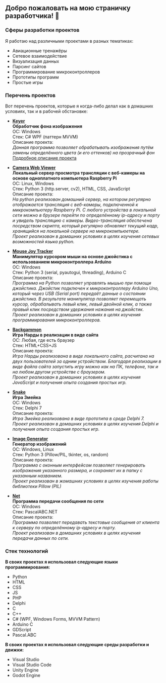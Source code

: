 ## Добро пожаловать на мою страничку разработчика! 👋

### Сферы разработки проектов
Я работаю над различными проектами в разных тематиках:
* Авиационные тренажёры
* Сетевое взаимодействие
* Визуализация данных
* Парсинг сайтов
* Программирование микроконтроллеров
* Прототипы программ
* Простые игры

### Перечень проектов
Вот перечень проектов, которые я когда-либо делал как в домашних условиях, так и в рабочей обстановке:

* **[Keyer](https://github.com/raduma142/keyer)**\
**Обработчик фона изображения**\
ОС: Windows\
Стек: C# WPF (паттерн MVVM)\
Описание проекта:\
*Данная программа позволяет обрабатывать изображения путём замены определённого цвета (и его оттенков) на прозрачный фон*\
[Подробное описание проекта](https://github.com/raduma142/keyer/blob/main/%D0%98%D0%BD%D1%81%D1%82%D1%80%D1%83%D0%BA%D1%86%D0%B8%D1%8F%20Keyer.pdf)

* **[Camera Web Viewer](https://github.com/raduma142/camera-web-viewer)**\
**Локальный сервер просмотра трансляции с веб-камеры на основе одноплатного компьютера Raspberry Pi**\
ОС: Linux, Windows\
Стек: Python 3 (http.server, cv2), HTML, CSS, JavaScript\
Описание проекта:\
*На python реализован домашний сервер, на котором регулярно отображается трансляция с веб-камеры, подключенной к микрокомпьютеру Raspberry Pi.
С любого устройства в локальной сети можно в брузере перейти по определённому ip-адресу и порту и увидель трансляцию с камеры.
Видео-трансляция обеспечена посредством скрипта, который регулярно обновляет текущий кадр, хранящийся на локальной сервере на микрокомпьюетере.\
Проект реализован в домашних условиях в целях изучения сетевых возможностей языка python.*

* **[Mouse Joy Tracker](https://github.com/raduma142/mouse-joy-tracker)**\
**Манимулятор курсором мыши на основе джойстика с использованием микроконтроллера Arduino**\
ОС: Windows\
Стек: Python 3 (serial, pyautogui, threading), Arduino C\
Описание проекта:\
*Программа на Python позволяет управлять мышью при помощи джойстика. Джойстик подключен к микроконтроллеру Arduino Uno, который через USB (Serial port) передаёт данные о состоянии джойстика. В результате манипулятор позволяет перемещать курсор, обрабалывать левый клик, левый двойной клик, а также правый клик посредством удержания нажания на джойстик.\
Проект реализован в домашних условиях в целях изучения программирования микроконтроллеров.*

* **[Backgammon](https://github.com/raduma142/nard)**\
**Игра Нарды в реализации в виде сайта**\
ОС: Любая, где есть браузер\
Стек: HTML+CSS+JS\
Описание проекта:\
*Игра Нарды реализована в виде локального сайта, расчитана на двух пользователей за одним устройством. Благодаря реализации в виде файла сайта запустить игру можно как на ПК, телефоне, так и на любом другом устройстве с браузером.\
Проект реализован в домашних условиях в целях изучения JavaScript и получения опыта создания простых игр.*

* **[Snake](https://github.com/raduma142/snake)**\
**Игра Змейка**\
ОС: Windows\
Стек: Delphi 7\
Описание проекта:\
*Игра Змейка реализована в виде прототипа в среде Delphi 7.\
Проект реализован в домашних условиях в целях изучения Delphi и получения опыта создания простых игр.*

* **[Image Generator](https://github.com/raduma142/image-generator)**\
**Генератор изображений**\
ОС: Windows, Linux\
Стек: Python 3 (Pillow/PIL, tkinter, os, random)\
Описание проекта:\
*Программа с оконным интерфейсом позволяет генерировать изображения указанного размера, и сохраняет их в папку с указанным названием.\
Проект реализован в жомашних условиях в целях изучения работы библиотеки Pillow (PIL)*

* **[Net](https://github.com/raduma142/net)**\
**Программа передачи сообщения по сети**\
ОС: Windows\
Стек: PascalABC.NET\
Описание проекта:\
*Программа позволяет передавать текстовые сообщения от клиента к серверу по определённому ip-адресу и порту.\
Проект реализован в домашних условиях в целях изучения передачи данных по сети.*

### Стек технологий
**В своих проектах я использовал следующие языки программирования:**
* Python
* HTML
* CSS
* JS
* PHP
* Delphi
* C
* C++
* C# (WPF, Windows Forms, MVVM Pattern)
* Arduino C
* GDScript
* Pascal.ABC

**В своих проектах я использовал следующие среды разработки и движки:**
* Visual Studio
* Visual Studio Code
* Unity Engine
* Godot Engine
